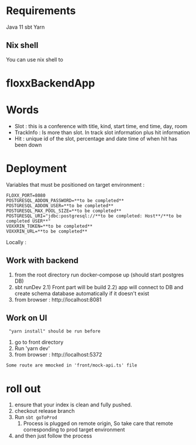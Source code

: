# Requirements

 Java 11
 sbt
 Yarn  

## Nix shell
   
   You can use nix shell to 


# floxxBackendApp


# Words

 - Slot : this is a conference with title, kind, start time, end time, day, room
 - TrackInfo : Is more than slot. In track slot information plus hit information
 - Hit :  unique id of the slot, percentage and date time of when hit has been down

# Deployment

Variables that must be positioned on target environment :  

    FLOXX_PORT=8080
    POSTGRESQL_ADDON_PASSWORD=**to be completed**
    POSTGRESQL_ADDON_USER=**to be completed**
    POSTGRESQL_MAX_POOL_SIZE=**to be completed**
    POSTGRESQL_URI="jdbc:postgresql://**to be completed: Host**/**to be completed USER**"
    VOXXRIN_TOKEN=**to be completed**
    VOXXRIN_URL=**to be completed**
      
Locally : 

 ## Work with backend

1) from the root directory run docker-compose up (should start postgres DB)
2) sbt runDev
   2.1) Front part will be build 
   2.2) app will connect to DB and create schema database automatically if it doesn't exist
3) from browser : http://localhost:8081

## Work on UI

` "yarn install" should be run before`

1) go to front directory
2) Run  'yarn dev'
3) from browser : http://localhost:5372 

`Some route are mmocked in 'front/mock-api.ts' file`


# roll out

1) ensure that your index is clean and fully pushed.
2) checkout release branch
2) Run `sbt goToProd` 
   1) Process is plugged on remote origin, So take care that remote corresponding to prod target environment
3) and then just follow the process
